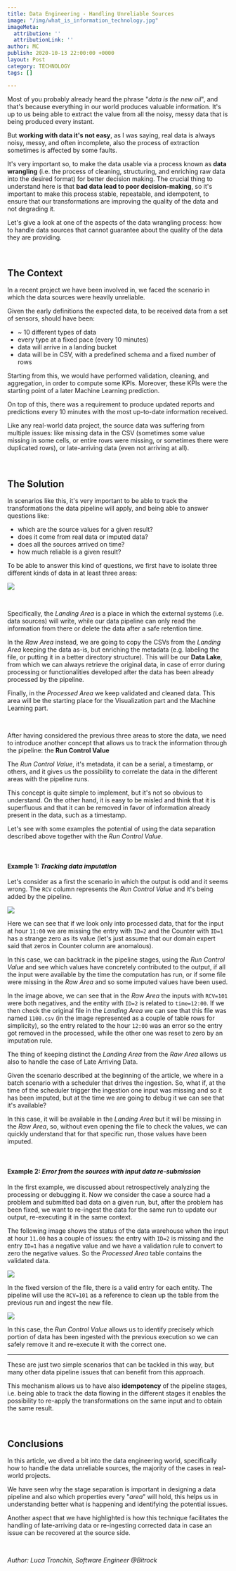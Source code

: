 ```yaml
---
title: Data Engineering - Handling Unreliable Sources
image: "/img/what_is_information_technology.jpg"
imageMeta:
  attribution: ''
  attributionLink: ''
author: MC
publish: 2020-10-13 22:00:00 +0000
layout: Post
category: TECHNOLOGY
tags: []

---
```

Most of you probably already heard the phrase "_data is the new oil_", and that's because everything in our world produces valuable information. It's up to us being able to extract the value from all the noisy, messy data that is being produced every instant.

But **working with data it's not easy**, as I was saying, real data is always noisy, messy, and often incomplete, also the process of extraction sometimes is affected by some faults.

It's very important so, to make the data usable via a process known as **data wrangling** (i.e. the process of cleaning, structuring, and enriching raw data into the desired format) for better decision making. The crucial thing to understand here is that **bad data lead to poor decision-making**, so it's important to make this process stable, repeatable, and idempotent, to ensure that our transformations are improving the quality of the data and not degrading it.

Let's give a look at one of the aspects of the data wrangling process: how to handle data sources that cannot guarantee about the quality of the data they are providing.

<br />

## The Context

In a recent project we have been involved in, we faced the scenario in which the data sources were heavily unreliable.

Given the early definitions the expected data, to be received data from a set of sensors, should have been:

* \~ 10 different types of data
* every type at a fixed pace (every 10 minutes)
* data will arrive in a landing bucket
* data will be in CSV, with a predefined schema and a fixed number of rows

Starting from this, we would have performed validation, cleaning, and aggregation, in order to compute some KPIs.
Moreover, these KPIs were the starting point of a later Machine Learning prediction.

On top of this, there was a requirement to produce updated reports and predictions every 10 minutes with the most up-to-date information received.

Like any real-world data project, the source data was suffering from multiple issues: like missing data in the CSV (sometimes some value missing in some cells, or entire rows were missing, or sometimes there were duplicated rows), or late-arriving data (even not arriving at all).

<br />

## The Solution

In scenarios like this, it's very important to be able to track the transformations the data pipeline will apply, and being able to answer questions like:

* which are the source values for a given result?
* does it come from real data or imputed data?
* does all the sources arrived on time?
* how much reliable is a given result?

To be able to answer this kind of questions, we first have to isolate three different kinds of data in at least three areas:

![](/img/schermata-2020-10-13-alle-11-04-46.png)

<br />

Specifically, the _Landing Area_ is a place in which the external systems (i.e. data sources) will write, while our data pipeline can only read the information from there or delete the data after a safe retention time.

In the _Raw Area_ instead, we are going to copy the CSVs from the _Landing Area_ keeping the data as-is, but enriching the metadata (e.g. labeling the file, or putting it in a better directory structure). This will be our **Data Lake**, from which we can always retrieve the original data, in case of error during processing or functionalities developed after the data has been already processed by the pipeline.

Finally, in the _Processed Area_ we keep validated and cleaned data. This area will be the starting place for the Visualization part and the Machine Learning part.

<br />

After having considered the previous three areas to store the data, we need to introduce another concept that allows us to track the information through the pipeline: the **Run Control Value**

The _Run Control Value_, it's metadata, it can be a serial, a timestamp, or others, and it gives us the possibility to correlate the data in the different areas with the pipeline runs.

This concept is quite simple to implement, but it's not so obvious to understand. On the other hand, it is easy to be misled and think that it is superfluous and that it can be removed in favor of information already present in the data, such as a timestamp.

Let's see with some examples the potential of using the data separation described above together with the _Run Control Value_.

<br />

#### Example 1: _Tracking data imputation_

Let's consider as a first the scenario in which the output is odd and it seems wrong.  The `RCV` column represents the _Run Control Value_ and it's being added by the pipeline.

![](/img/de_bs_example_1_img_1-d8fdbf56.png)

Here we can see that if we look only into processed data, that for the input at hour `11:00` we are missing the entry with `ID=2` and the Counter with `ID=1` has a strange zero as its value (let's just assume that our domain expert said that zeros in Counter column are anomalous).

In this case, we can backtrack in the pipeline stages, using the _Run Control Value_ and see which values have concretely contributed to the output, if all the input were available by the time the computation has run, or if some file were missing in the _Raw Area_ and so some imputed values have been used.

In the image above, we can see that in the _Raw Area_ the inputs with `RCV=101` were both negatives, and the entity with `ID=2` is related to `time=12:00`. If we then check the original file in the _Landing Area_ we can see that this file was named `1100.csv` (in the image represented as a couple of table rows for simplicity), so the entry related to the hour `12:00` was an error so the entry got removed in the processed, while the other one was reset to zero by an imputation rule.

The thing of keeping distinct the _Landing Area_ from the _Raw Area_ allows us also to handle the case of Late Arriving Data.

Given the scenario described at the beginning of the article, we where in a batch scenario with a scheduler that drives the ingestion. So, what if, at the time of the scheduler trigger the ingestion one input was missing and so it has been imputed, but at the time we are going to debug it we can see that it's available?

In this case, it will be available in the _Landing Area_ but it will be missing in the _Raw Area_, so, without even opening the file to check the values, we can quickly understand that for that specific run, those values have been imputed.

<br />

#### Example 2: _Error from the sources with input data re-submission_

In the first example, we discussed about retrospectively analyzing the processing or debugging it. Now we consider the case a source had a problem and submitted bad data on a given run, but, after the problem has been fixed, we want to re-ingest the data for the same run to update our output, re-executing it in the same context.

The following image shows the status of the data warehouse when the input at hour `11.00` has a couple of issues: the entry with `ID=2` is missing and the entry `ID=1` has a negative value and we have a validation rule to convert to zero the negative values. So the _Processed Area_ table contains the validated data.

![](/img/de_bs_example_2_img_1-bb498020.png)

In the fixed version of the file, there is a valid entry for each entity. The pipeline will use the `RCV=101` as a reference to clean up the table from the previous run and ingest the new file.

![](/img/de_bs_example_2_img_2-9bdc205e.png)

In this case, the _Run Control Value_ allows us to identify precisely which portion of data has been ingested with the previous execution so we can safely remove it and re-execute it with the correct one.

***

These are just two simple scenarios that can be tackled in this way, but many other data pipeline issues that can benefit from this approach.

This mechanism allows us to have also **idempotency** of the pipeline stages, i.e. being able to track the data flowing in the different stages it enables the possibility to re-apply the transformations on the same input and to obtain the same result.

<br />

## Conclusions

In this article, we dived a bit into the data engineering world, specifically how to handle the data unreliable sources, the majority of the cases in real-world projects.

We have seen why the stage separation is important in designing a data pipeline and also which properties every "_area_" will hold, this helps us in understanding better what is happening and identifying the potential issues.

Another aspect that we have highlighted is how this technique facilitates the handling of late-arriving data or re-ingesting corrected data in case an issue can be recovered at the source side.

<br />

_Author: Luca Tronchin, Software Engineer @Bitrock_